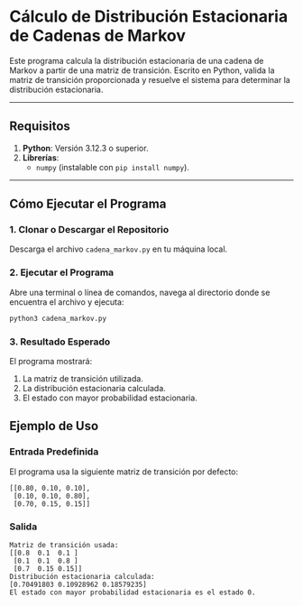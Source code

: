 # **Cálculo de Distribución Estacionaria de Cadenas de Markov**

Este programa calcula la distribución estacionaria de una cadena de Markov a partir de una matriz de transición. Escrito en Python, valida la matriz de transición proporcionada y resuelve el sistema para determinar la distribución estacionaria.

---

## **Requisitos**
1. **Python**: Versión 3.12.3 o superior.
2. **Librerías**:
   - `numpy` (instalable con `pip install numpy`).

---

## **Cómo Ejecutar el Programa**

### **1. Clonar o Descargar el Repositorio**
Descarga el archivo `cadena_markov.py` en tu máquina local.

### **2. Ejecutar el Programa**
Abre una terminal o línea de comandos, navega al directorio donde se encuentra el archivo y ejecuta:

```bash
python3 cadena_markov.py
```

### **3. Resultado Esperado**
El programa mostrará:
1. La matriz de transición utilizada.
2. La distribución estacionaria calculada.
3. El estado con mayor probabilidad estacionaria.


## **Ejemplo de Uso**

### **Entrada Predefinida**
El programa usa la siguiente matriz de transición por defecto:
```plaintext
[[0.80, 0.10, 0.10],
 [0.10, 0.10, 0.80],
 [0.70, 0.15, 0.15]]
```

### **Salida**
```plaintext
Matriz de transición usada:
[[0.8  0.1  0.1 ]
 [0.1  0.1  0.8 ]
 [0.7  0.15 0.15]]
Distribución estacionaria calculada:
[0.70491803 0.10928962 0.18579235]
El estado con mayor probabilidad estacionaria es el estado 0.
```